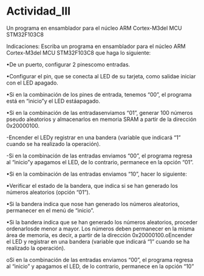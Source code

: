 # Actividad_III
Un programa en ensamblador para el núcleo ARM Cortex-M3del MCU STM32F103C8

Indicaciones: Escriba un programa en ensamblador para el núcleo ARM Cortex-M3del MCU STM32F103C8 que haga lo siguiente:

•De un puerto, configurar 2 pinescomo entradas.

•Configurar el pin, que se conecta al LED de su tarjeta, como salidae iniciar con el LED apagado.

•Si en la combinación de los pines de entrada, tenemos “00”, el programa está en “inicio”y el LED estáapagado.

•Si en la combinación de las entradasenviamos “01”, generar 100 números pseudo aleatorios y almacenarlos en memoria SRAM a partir de la dirección 0x20000100.

  -Encender el LEDy registrar en una bandera (variable que indicará “1” cuando se ha realizado la operación).
  
  -Si en la combinación de las entradas enviamos “00”, el programa regresa al “inicio”y apagamos el LED, de lo contrario, permanece en la opción “01”.
  
•Si en la combinación de las entradas enviamos “10”, hacer lo siguiente:

  ▪Verificar el estado de la bandera, que indica si se han generado los números aleatorios (opción “01”).
  
  •Si la bandera indica que nose han generado los números aleatorios, permanecer en el menú de “inicio”.
    
  •Si la bandera indica que se han generado los números aleatorios, proceder ordenarlosde menor a mayor. Los números deben permanecer en la misma área de memoria, es decir, a partir de la dirección 0x20000100.oEncender el LED y registrar en una bandera (variable que indicará “1” cuando se ha realizado la operación).
    
  oSi en la combinación de las entradas enviamos “00”, el programa regresa al “inicio” y apagamos el LED, de lo contrario, permanece en la opción “10”
